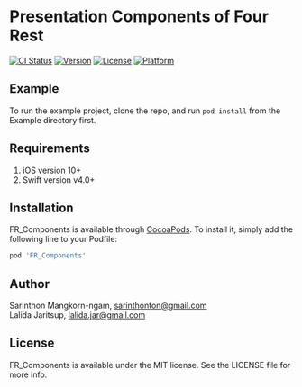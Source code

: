 # Presentation Components of Four Rest

[![CI Status](https://img.shields.io/travis/Tzoani/FR_Components.svg?style=flat)](https://travis-ci.org/Tzoani/FR_Components)
[![Version](https://img.shields.io/cocoapods/v/FR_Components.svg?style=flat)](https://cocoapods.org/pods/FR_Components)
[![License](https://img.shields.io/cocoapods/l/FR_Components.svg?style=flat)](https://cocoapods.org/pods/FR_Components)
[![Platform](https://img.shields.io/cocoapods/p/FR_Components.svg?style=flat)](https://cocoapods.org/pods/FR_Components)

## Example

To run the example project, clone the repo, and run `pod install` from the Example directory first.

## Requirements

1. iOS version 10+
2. Swift version v4.0+

## Installation

FR_Components is available through [CocoaPods](https://cocoapods.org). To install
it, simply add the following line to your Podfile:

```ruby
pod 'FR_Components'
```

## Author

Sarinthon Mangkorn-ngam, sarinthonton@gmail.com <br>
Lalida Jaritsup, lalida.jar@gmail.com

## License

FR_Components is available under the MIT license. See the LICENSE file for more info.
